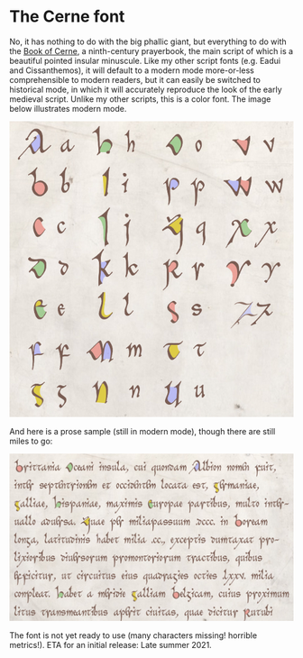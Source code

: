 # The Cerne font

No, it has nothing to do with the big phallic giant, but everything to do with the [Book of Cerne](https://en.wikipedia.org/wiki/Book_of_Cerne),
a ninth-century prayerbook, the main script of which is a beautiful pointed insular minuscule. Like my other script fonts (e.g. Eadui and Cissanthemos),
it will default to a modern mode more-or-less comprehensible to modern readers, but it can easily be switched to historical mode, in which it will
accurately reproduce the look of the early medieval script. Unlike my other scripts, this is a color font. The image below illustrates modern mode.

![Sample of Cerne Font](images/Cerne-sample.jpg)

And here is a prose sample (still in modern mode), though there are still miles to go:

![Sample of Cerne Font](images/Cerne-prose-sample.jpg)

The font is not yet ready to use (many characters missing! horrible metrics!). ETA for an initial release: Late summer 2021.
